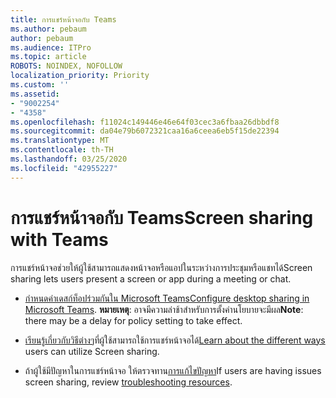 ```yaml
---
title: การแชร์หน้าจอกับ Teams
ms.author: pebaum
author: pebaum
ms.audience: ITPro
ms.topic: article
ROBOTS: NOINDEX, NOFOLLOW
localization_priority: Priority
ms.custom: ''
ms.assetid:
- "9002254"
- "4358"
ms.openlocfilehash: f11024c149446e46e64f03cec3a6fbaa26dbbdf8
ms.sourcegitcommit: da04e79b6072321caa16a6ceea6eb5f15de22394
ms.translationtype: MT
ms.contentlocale: th-TH
ms.lasthandoff: 03/25/2020
ms.locfileid: "42955227"
---
```

# <a name="screen-sharing-with-teams"></a><span data-ttu-id="a7e51-102">การแชร์หน้าจอกับ Teams</span><span class="sxs-lookup"><span data-stu-id="a7e51-102">Screen sharing with Teams</span></span>

<span data-ttu-id="a7e51-103">การแชร์หน้าจอช่วยให้ผู้ใช้สามารถแสดงหน้าจอหรือแอปในระหว่างการประชุมหรือแชทได้</span><span class="sxs-lookup"><span data-stu-id="a7e51-103">Screen sharing lets users present a screen or app during a meeting or chat.</span></span>

- <span data-ttu-id="a7e51-104">[กําหนดค่าเดสก์ท็อปร่วมกันใน Microsoft Teams](https://docs.microsoft.com/microsoftteams/configure-desktop-sharing)</span><span class="sxs-lookup"><span data-stu-id="a7e51-104">[Configure desktop sharing in Microsoft Teams](https://docs.microsoft.com/microsoftteams/configure-desktop-sharing).</span></span> <span data-ttu-id="a7e51-105">**หมายเหตุ**: อาจมีความล่าช้าสําหรับการตั้งค่านโยบายจะมีผล</span><span class="sxs-lookup"><span data-stu-id="a7e51-105">**Note**: there may be a delay for policy setting to take effect.</span></span> 

- <span data-ttu-id="a7e51-106">[เรียนรู้เกี่ยวกับวิธีต่างๆ](https://docs.microsoft.com/microsoftteams/meeting-policies-in-teams#meeting-policy-settings---content-sharing)ที่ผู้ใช้สามารถใช้การแชร์หน้าจอได้</span><span class="sxs-lookup"><span data-stu-id="a7e51-106">[Learn about the different ways](https://docs.microsoft.com/microsoftteams/meeting-policies-in-teams#meeting-policy-settings---content-sharing) users can utilize Screen sharing.</span></span> 

- <span data-ttu-id="a7e51-107">ถ้าผู้ใช้มีปัญหาในการแชร์หน้าจอ ให้ตรวจทาน[การแก้ไขปัญหา](https://docs.microsoft.com/microsoftteams/connectivity-issues)</span><span class="sxs-lookup"><span data-stu-id="a7e51-107">If users are having issues screen sharing, review [troubleshooting resources](https://docs.microsoft.com/microsoftteams/connectivity-issues).</span></span> 
